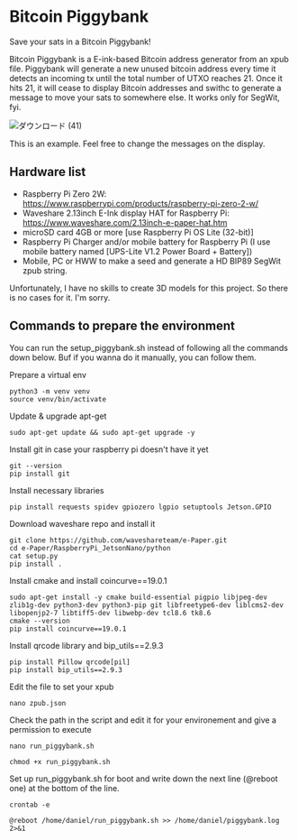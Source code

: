 # Bitcoin Piggybank

Save your sats in a Bitcoin Piggybank! 

Bitcoin Piggybank is a E-ink-based Bitcoin address generator from an xpub file.
Piggybank will generate a new unused bitcoin address every time it detects an incoming tx until the total number of UTXO reaches 21.
Once it hits 21, it will cease to display Bitcoin addresses and swithc to generate a message to move your sats to somewhere else. It works only for SegWit, fyi.

![ダウンロード (41)](https://github.com/user-attachments/assets/1390a4c8-eb66-488e-9806-f5a0d80675eb)

This is an example.
Feel free to change the messages on the display.

## Hardware list
- Raspberry Pi Zero 2W: https://www.raspberrypi.com/products/raspberry-pi-zero-2-w/
- Waveshare 2.13inch E-Ink display HAT for Raspberry Pi: https://www.waveshare.com/2.13inch-e-paper-hat.htm
- microSD card 4GB or more [use Raspberry Pi OS Lite (32-bit)]
- Raspberry Pi Charger and/or mobile battery for Raspberry Pi (I use mobile battery named [UPS-Lite V1.2 Power Board + Battery])
- Mobile, PC or HWW to make a seed and generate a HD BIP89 SegWit zpub string.

Unfortunately, I have no skills to create 3D models for this project. So there is no cases for it. I'm sorry.


## Commands to prepare the environment
You can run the setup_piggybank.sh instead of following all the commands down below. Buf if you wanna do it manually, you can follow them.


Prepare a virtual env
```
python3 -m venv venv
source venv/bin/activate
```

Update & upgrade apt-get
```
sudo apt-get update && sudo apt-get upgrade -y
```

Install git in case your raspberry pi doesn't have it yet
```
git --version
pip install git
```

Install necessary libraries
```
pip install requests spidev gpiozero lgpio setuptools Jetson.GPIO
```

Download waveshare repo and install it
```
git clone https://github.com/waveshareteam/e-Paper.git
cd e-Paper/RaspberryPi_JetsonNano/python
cat setup.py
pip install .
```

Install cmake and install coincurve==19.0.1
```
sudo apt-get install -y cmake build-essential pigpio libjpeg-dev zlib1g-dev python3-dev python3-pip git libfreetype6-dev liblcms2-dev libopenjp2-7 libtiff5-dev libwebp-dev tcl8.6 tk8.6
cmake --version
pip install coincurve==19.0.1
```

Install qrcode library and bip_utils==2.9.3
```
pip install Pillow qrcode[pil]
pip install bip_utils==2.9.3
```

Edit the file to set your xpub
```
nano zpub.json
```

Check the path in the script and edit it for your environement and give a permission to execute
```
nano run_piggybank.sh
```
```
chmod +x run_piggybank.sh
```

Set up run_piggybank.sh for boot and write down the next line (@reboot one) at the bottom of the line.
```
crontab -e
```
```
@reboot /home/daniel/run_piggybank.sh >> /home/daniel/piggybank.log 2>&1
```
